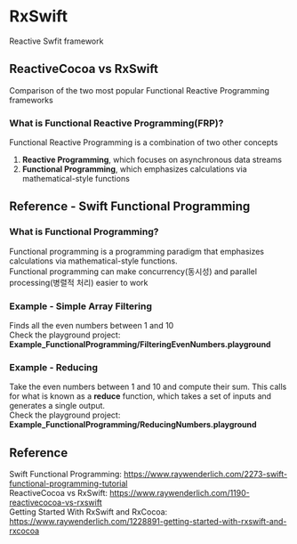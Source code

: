 # RxSwift
Reactive Swfit framework

## ReactiveCocoa vs RxSwift
Comparison of the two most popular Functional Reactive Programming frameworks

### What is Functional Reactive Programming(FRP)?
Functional Reactive Programming is a combination of two other concepts<br>
1. **Reactive Programming**, which focuses on asynchronous data streams
2. **Functional Programming**, which emphasizes calculations via mathematical-style functions

## Reference - Swift Functional Programming
### What is Functional Programming?
Functional programming is a programming paradigm that emphasizes calculations via mathematical-style functions.<br>
Functional programming can make concurrency(동시성) and parallel processing(병렬적 처리) easier to work

### Example - Simple Array Filtering
Finds all the even numbers between 1 and 10<br>
Check the playground project: **Example_FunctionalProgramming/FilteringEvenNumbers.playground**

### Example - Reducing
Take the even numbers between 1 and 10 and compute their sum. This calls for what is known as a **reduce** function, which takes a set of inputs and generates a single output.<br>
Check the playground project: **Example_FunctionalProgramming/ReducingNumbers.playground**

## Reference
Swift Functional Programming: https://www.raywenderlich.com/2273-swift-functional-programming-tutorial <br>
ReactiveCocoa vs RxSwift: https://www.raywenderlich.com/1190-reactivecocoa-vs-rxswift <br>
Getting Started With RxSwift and RxCocoa: https://www.raywenderlich.com/1228891-getting-started-with-rxswift-and-rxcocoa